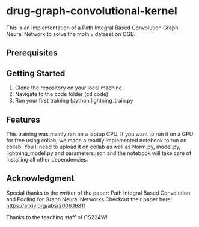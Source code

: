 # drug-graph-convolutional-kernel
This is an implementation of a Path Integral Based Convolution Graph Neural Network to solve the molhiv dataset on OGB.

## Prerequisites

## Getting Started
1. Clone the repository on your local machine.
2. Navigate to the code folder (cd code)
3. Run your first training (python lightning_train.py

## Features
This training was mainly ran on a laptop CPU. If you want to run it on a GPU for free using collab, we made a readily implemented notebook to run on collab.
You ll need to upload it on collab as well as Norm.py, model.py, lightning_model.py and parameters.json and the notebook will take care of installing all other dependencies.

## Acknowledgment
Special thanks to the writter of the paper: Path Integral Based Convolution and Pooling for Graph Neural Networks
Checkout their paper here: https://arxiv.org/abs/2006.16811

Thanks to the teaching staff of CS224W! 

